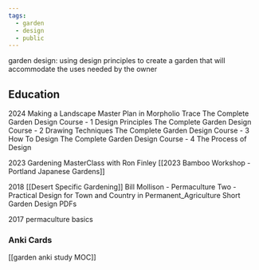 ```yaml
---
tags:
  - garden
  - design
  - public
---
```

garden design: using design principles to create a garden that will accommodate the uses needed by the owner
## Education
2024
Making a Landscape Master Plan in Morpholio Trace
The Complete Garden Design Course - 1 Design Principles
The Complete Garden Design Course - 2 Drawing Techniques
The Complete Garden Design Course - 3 How To Design
The Complete Garden Design Course - 4 The Process of Design

2023
Gardening MasterClass with Ron Finley
[[2023 Bamboo Workshop - Portland Japanese Gardens]]

2018
[[Desert Specific Gardening]]
Bill Mollison - Permaculture Two -Practical Design for Town and Country in Permanent_Agriculture
Short Garden Design PDFs

2017
permaculture basics
### Anki Cards
[[garden anki study MOC]]